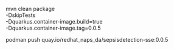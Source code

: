 mvn clean package \
    -DskipTests \
    -Dquarkus.container-image.build=true \
    -Dquarkus.container-image.tag=0.0.5

podman push quay.io/redhat_naps_da/sepsisdetection-sse:0.0.5
